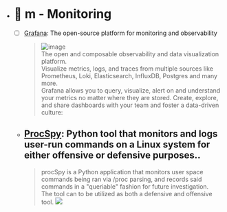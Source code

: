   - # 🔸 m - Monitoring
    - [ ] [Grafana](https://github.com/grafana/grafana): The open-source platform for monitoring and observability <br>
      > ![image](https://user-images.githubusercontent.com/51442719/173180126-9f2f0fdb-7fcc-4c89-9ac7-bf8dc285eaf3.png)<br>
      > The open and composable observability and data visualization platform. <br> Visualize metrics, logs, and traces from multiple sources like Prometheus, Loki, Elasticsearch, InfluxDB, Postgres and many more. <br> Grafana allows you to query, visualize, alert on and understand your metrics no matter where they are stored. Create, explore, and share dashboards with your team and foster a data-driven culture:
    - ## [ProcSpy](https://github.com/itsKindred/procSpy): Python tool that monitors and logs user-run commands on a Linux system for either offensive or defensive purposes..
      > procSpy is a Python application that monitors user space commands being ran via /proc parsing, and records said commands in a "queriable" fashion for future investigation. <br>
      > The tool can to be utilized as both a defensive and offensive tool.
      > <a href="https://asciinema.org/a/244739" target="_blank"><img src="https://asciinema.org/a/244739.svg" /></a>

 

